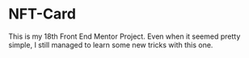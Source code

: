 # NFT-Card
This is my 18th Front End Mentor Project. Even when it seemed pretty simple, I still managed to learn some new tricks with this one. 
